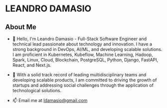 # LEANDRO DAMASIO

## About Me

- 👋 Hello, I'm Leandro Damasio - Full-Stack Software Engineer and technical lead passionate about technology and innovation. I have a strong background in DevOps, AI/ML, and developing scalable solutions. I am proficient in Kubernetes, Kubeflow, Machine Learning, Hadoop, Spark, Linux, Cloud, Blockchain, PostgreSQL, Python, Django, FastAPI, React, and Next.js.

- 🌱 With a solid track record of leading multidisciplinary teams and developing scalable products, I am committed to driving the growth of startups and addressing social challenges through the application of technological solutions.

- 📫 Email me at ldamasio@gmail.com





